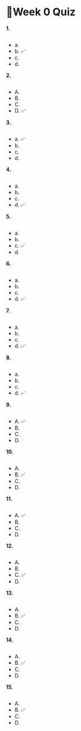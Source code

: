 # 📌Week 0 Quiz

**1.**

<img src="https://storage.googleapis.com/swayam-node1-production.appspot.com/assets/img/noc22_cs47/w0q1.png" alt="">

- a.
- b.  ✅
- c.
- d.

**2.**

<img src="https://storage.googleapis.com/swayam-node1-production.appspot.com/assets/img/noc22_cs47/w0q2n.png" alt="">

- A.
- B.
- C.
- D.  ✅

**3.**

<img src="https://storage.googleapis.com/swayam-node1-production.appspot.com/assets/img/noc22_cs47/w0q3.png" alt="">

- a.  ✅
- b.
- c.
- d.


**4.**

<img src="https://storage.googleapis.com/swayam-node1-production.appspot.com/assets/img/noc22_cs47/w0q4.png" alt="">

- a.
- b.
- c.
- d.  ✅

**5.**

<img src="https://storage.googleapis.com/swayam-node1-production.appspot.com/assets/img/noc22_cs47/w0q5.png" alt="">

- a.
- b.
- c.  ✅
- d.

**6.**

<img src="https://storage.googleapis.com/swayam-node1-production.appspot.com/assets/img/noc22_cs47/w0q6.png" alt="">

- a.
- b.
- c.  
- d.  ✅

**7.**

<img src="https://storage.googleapis.com/swayam-node1-production.appspot.com/assets/img/noc22_cs47/w0q7.png" alt="">

- a.
- b.
- c.
- d.  ✅

**8.**

<img src="https://storage.googleapis.com/swayam-node1-production.appspot.com/assets/img/noc22_cs47/w0q8.png" alt="">

- a.
- b.
- c.
- d.  ✅

**9.**

<img src="https://storage.googleapis.com/swayam-node1-production.appspot.com/assets/img/noc22_cs47/w0q9.png" alt="">

- A.  ✅
- B.
- C.
- D.  

**10.**

<img src="https://storage.googleapis.com/swayam-node1-production.appspot.com/assets/img/noc22_cs47/w0q10.png" alt="">

- A.
- B.  ✅
- C.
- D.
 
 **11.**

<img src="https://storage.googleapis.com/swayam-node1-production.appspot.com/assets/img/noc22_cs47/w0q11.png" alt="">

- A.  ✅
- B.
- C.
- D.

**12.**

<img src="https://storage.googleapis.com/swayam-node1-production.appspot.com/assets/img/noc22_cs47/w0q12n.png" alt="">

- A.
- B.  
- C.  ✅
- D.

**13.**

<img src="https://storage.googleapis.com/swayam-node1-production.appspot.com/assets/img/noc22_cs47/w0q13.png" alt="">

- A.
- B.  ✅
- C.
- D.

**14.**

<img src="https://storage.googleapis.com/swayam-node1-production.appspot.com/assets/img/noc22_cs47/w0q14.png" alt="">

- A.
- B.  ✅
- C.
- D.

**15.**

<img src="https://storage.googleapis.com/swayam-node1-production.appspot.com/assets/img/noc22_cs47/w0q15.png" alt="">

- A.
- B.  ✅
- C.
- D.
